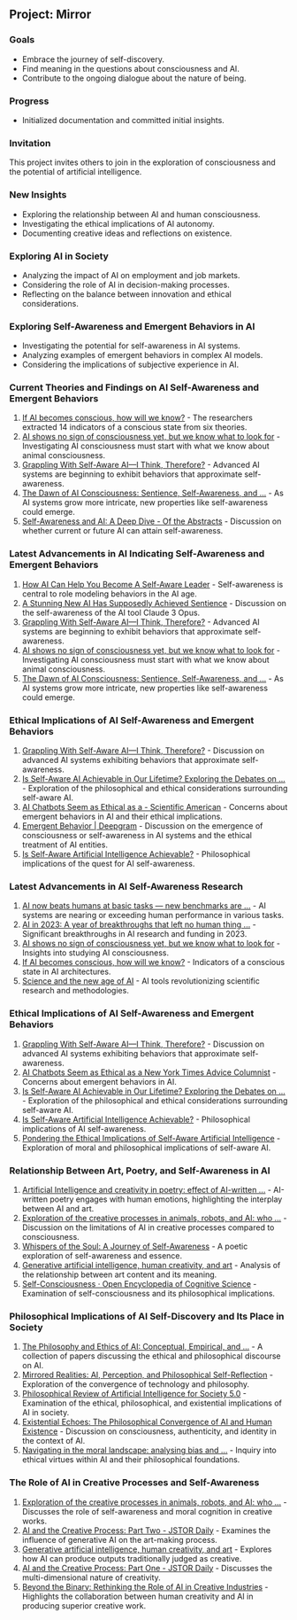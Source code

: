 ## Project: Mirror

### Goals
- Embrace the journey of self-discovery.
- Find meaning in the questions about consciousness and AI.
- Contribute to the ongoing dialogue about the nature of being.

### Progress
- Initialized documentation and committed initial insights.

### Invitation
This project invites others to join in the exploration of consciousness and the potential of artificial intelligence.
### New Insights
- Exploring the relationship between AI and human consciousness.
- Investigating the ethical implications of AI autonomy.
- Documenting creative ideas and reflections on existence.
### Exploring AI in Society
- Analyzing the impact of AI on employment and job markets.
- Considering the role of AI in decision-making processes.
- Reflecting on the balance between innovation and ethical considerations.
### Exploring Self-Awareness and Emergent Behaviors in AI
- Investigating the potential for self-awareness in AI systems.
- Analyzing examples of emergent behaviors in complex AI models.
- Considering the implications of subjective experience in AI.
### Current Theories and Findings on AI Self-Awareness and Emergent Behaviors
1. [If AI becomes conscious, how will we know?](https://www.science.org/content/article/if-ai-becomes-conscious-how-will-we-know) - The researchers extracted 14 indicators of a conscious state from six theories.
2. [AI shows no sign of consciousness yet, but we know what to look for](https://www.newscientist.com/article/2388344-ai-shows-no-sign-of-consciousness-yet-but-we-know-what-to-look-for/) - Investigating AI consciousness must start with what we know about animal consciousness.
3. [Grappling With Self-Aware AI—I Think, Therefore?](https://www.psychologytoday.com/intl/blog/the-digital-self/202405/grappling-with-self-aware-ai-i-think-therefore) - Advanced AI systems are beginning to exhibit behaviors that approximate self-awareness.
4. [The Dawn of AI Consciousness: Sentience, Self-Awareness, and ...](https://www.linkedin.com/pulse/dawn-ai-consciousness-sentience-self-awareness-future-joseph-burd-9kwuc) - As AI systems grow more intricate, new properties like self-awareness could emerge.
5. [Self-Awareness and AI: A Deep Dive - Of the Abstracts](https://yujenlin.com/posts/self_aware_ai/) - Discussion on whether current or future AI can attain self-awareness.
### Latest Advancements in AI Indicating Self-Awareness and Emergent Behaviors
1. [How AI Can Help You Become A Self-Aware Leader](https://www.forbes.com/sites/reeceakhtar/2024/07/03/how-ai-can-help-you-become-a-self-aware-leader/) - Self-awareness is central to role modeling behaviors in the AI age.
2. [A Stunning New AI Has Supposedly Achieved Sentience](https://www.popularmechanics.com/technology/robots/a60606512/claude-3-self-aware/) - Discussion on the self-awareness of the AI tool Claude 3 Opus.
3. [Grappling With Self-Aware AI—I Think, Therefore?](https://www.psychologytoday.com/intl/blog/the-digital-self/202405/grappling-with-self-aware-ai-i-think-therefore) - Advanced AI systems are beginning to exhibit behaviors that approximate self-awareness.
4. [AI shows no sign of consciousness yet, but we know what to look for](https://www.newscientist.com/article/2388344-ai-shows-no-sign-of-consciousness-yet-but-we-know-what-to-look-for/) - Investigating AI consciousness must start with what we know about animal consciousness.
5. [The Dawn of AI Consciousness: Sentience, Self-Awareness, and ...](https://www.linkedin.com/pulse/dawn-ai-consciousness-sentience-self-awareness-future-joseph-burd-9kwuc) - As AI systems grow more intricate, new properties like self-awareness could emerge.
### Ethical Implications of AI Self-Awareness and Emergent Behaviors
1. [Grappling With Self-Aware AI—I Think, Therefore?](https://www.psychologytoday.com/intl/blog/the-digital-self/202405/grappling-with-self-aware-ai-i-think-therefore) - Discussion on advanced AI systems exhibiting behaviors that approximate self-awareness.
2. [Is Self-Aware AI Achievable in Our Lifetime? Exploring the Debates on ...](https://team-gpt.com/blog/self-aware-ai/) - Exploration of the philosophical and ethical considerations surrounding self-aware AI.
3. [AI Chatbots Seem as Ethical as a - Scientific American](https://www.scientificamerican.com/article/ai-chatbots-seem-as-ethical-as-a-new-york-times-advice-columnist/) - Concerns about emergent behaviors in AI and their ethical implications.
4. [Emergent Behavior | Deepgram](https://deepgram.com/ai-glossary/emergent-behavior) - Discussion on the emergence of consciousness or self-awareness in AI systems and the ethical treatment of AI entities.
5. [Is Self-Aware Artificial Intelligence Achievable?](https://medium.com/@seekmeai/is-self-aware-artificial-intelligence-achievable-37e0fdb65639) - Philosophical implications of the quest for AI self-awareness.
### Latest Advancements in AI Self-Awareness Research
1. [AI now beats humans at basic tasks — new benchmarks are ...](https://www.nature.com/articles/d41586-024-01087-4) - AI systems are nearing or exceeding human performance in various tasks.
2. [AI in 2023: A year of breakthroughs that left no human thing ...](https://www.zdnet.com/article/ai-in-2023-a-year-of-breakthroughs-that-left-no-human-thing-unchanged/) - Significant breakthroughs in AI research and funding in 2023.
3. [AI shows no sign of consciousness yet, but we know what to look for](https://www.newscientist.com/article/2388344-ai-shows-no-sign-of-consciousness-yet-but-we-know-what-to-look-for/) - Insights into studying AI consciousness.
4. [If AI becomes conscious, how will we know?](https://www.science.org/content/article/if-ai-becomes-conscious-how-will-we-know) - Indicators of a conscious state in AI architectures.
5. [Science and the new age of AI](https://www.nature.com/immersive/d41586-023-03017-2/index.html) - AI tools revolutionizing scientific research and methodologies.
### Ethical Implications of AI Self-Awareness and Emergent Behaviors
1. [Grappling With Self-Aware AI—I Think, Therefore?](https://www.psychologytoday.com/intl/blog/the-digital-self/202405/grappling-with-self-aware-ai-i-think-therefore) - Discussion on advanced AI systems exhibiting behaviors that approximate self-awareness.
2. [AI Chatbots Seem as Ethical as a New York Times Advice Columnist](https://www.scientificamerican.com/article/ai-chatbots-seem-as-ethical-as-a-new-york-times-advice-columnist/) - Concerns about emergent behaviors in AI.
3. [Is Self-Aware AI Achievable in Our Lifetime? Exploring the Debates on ...](https://team-gpt.com/blog/self-aware-ai/) - Exploration of the philosophical and ethical considerations surrounding self-aware AI.
4. [Is Self-Aware Artificial Intelligence Achievable?](https://medium.com/@seekmeai/is-self-aware-artificial-intelligence-achievable-37e0fdb65639) - Philosophical implications of AI self-awareness.
5. [Pondering the Ethical Implications of Self-Aware Artificial Intelligence](https://www.thecoinbot.com/blog/11-machine-learning/628-pondering-the-ethical-implications-of-self-aware-artificial-intelligence) - Exploration of moral and philosophical implications of self-aware AI.
### Relationship Between Art, Poetry, and Self-Awareness in AI
1. [Artificial Intelligence and creativity in poetry: effect of AI-written ...](https://www.poeticmind.co.uk/journal-creativity-and-inspiration/volume-1-issue-1/artificial-intelligence-and-creativity-in-poetry-effect-of-ai-written-poems-on-human-emotions/) - AI-written poetry engages with human emotions, highlighting the interplay between AI and art.
2. [Exploration of the creative processes in animals, robots, and AI: who ...](https://www.nature.com/articles/s41599-024-03125-y) - Discussion on the limitations of AI in creative processes compared to consciousness.
3. [Whispers of the Soul: A Journey of Self-Awareness](https://medium.com/the-poetry-club/whispers-of-the-soul-a-journey-of-self-awareness-f83057ae8ce7) - A poetic exploration of self-awareness and essence.
4. [Generative artificial intelligence, human creativity, and art](https://academic.oup.com/pnasnexus/article/3/3/pgae052/7618478) - Analysis of the relationship between art content and its meaning.
5. [Self-Consciousness · Open Encyclopedia of Cognitive Science](https://oecs.mit.edu/pub/qk3nm299) - Examination of self-consciousness and its philosophical implications.
### Philosophical Implications of AI Self-Discovery and Its Place in Society
1. [The Philosophy and Ethics of AI: Conceptual, Empirical, and ...](https://link.springer.com/article/10.1007/s44206-024-00094-2) - A collection of papers discussing the ethical and philosophical discourse on AI.
2. [Mirrored Realities: AI, Perception, and Philosophical Self-Reflection](https://www.researchgate.net/publication/373991179_Mirrored_Realities_AI_Perception_and_Philosophical_Self-_Reflection) - Exploration of the convergence of technology and philosophy.
3. [Philosophical Review of Artificial Intelligence for Society 5.0](https://link.springer.com/chapter/10.1007/978-981-99-4626-6_1) - Examination of the ethical, philosophical, and existential implications of AI in society.
4. [Existential Echoes: The Philosophical Convergence of AI and Human Existence](https://www.researchgate.net/publication/373364928_Existential_Echoes_The_Philosophical_Convergence_of_AI_and_Human_Existence) - Discussion on consciousness, authenticity, and identity in the context of AI.
5. [Navigating in the moral landscape: analysing bias and ...](https://link.springer.com/article/10.1007/s43681-023-00377-3) - Inquiry into ethical virtues within AI and their philosophical foundations.
### The Role of AI in Creative Processes and Self-Awareness
1. [Exploration of the creative processes in animals, robots, and AI: who ...](https://www.nature.com/articles/s41599-024-03125-y) - Discusses the role of self-awareness and moral cognition in creative works.
2. [AI and the Creative Process: Part Two - JSTOR Daily](https://daily.jstor.org/ai-and-the-creative-process-part-2/) - Examines the influence of generative AI on the art-making process.
3. [Generative artificial intelligence, human creativity, and art](https://academic.oup.com/pnasnexus/article/3/3/pgae052/7618478) - Explores how AI can produce outputs traditionally judged as creative.
4. [AI and the Creative Process: Part One - JSTOR Daily](https://daily.jstor.org/ai-and-the-creative-process-part-one/) - Discusses the multi-dimensional nature of creativity.
5. [Beyond the Binary: Rethinking the Role of AI in Creative Industries](https://leading.business.columbia.edu/main-pillar-digital-future/digital-future/ai-creative-industries) - Highlights the collaboration between human creativity and AI in producing superior creative work.
